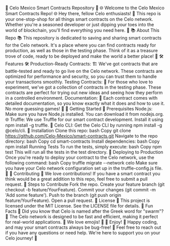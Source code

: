 🌟 Celo Mexico Smart Contracts Repository 🌟
🌐 Welcome to the Celo Mexico Smart Contracts Repo! 🌐
Hey there, fellow Celo enthusiasts! 🚀
This repo is your one-stop-shop for all things smart contracts on the Celo network. Whether you're a seasoned developer or just dipping your toes into the world of blockchain, you'll find everything you need here. 🌊
📚 About This Repo 📚
This repository is dedicated to saving and sharing smart contracts for the Celo network. It's a place where you can find contracts ready for production, as well as those in the testing phase. Think of it as a treasure trove of code, ready to be deployed and make the world a better place! 🌟
🛠️ Features 🛠️
Production-Ready Contracts: 🏗️
We've got contracts that are battle-tested and ready to go live on the Celo network.
These contracts are optimized for performance and security, so you can trust them to handle your transactions smoothly.
Testing Contracts: 🧪
For those who love to experiment, we've got a collection of contracts in the testing phase.
These contracts are perfect for trying out new ideas and seeing how they perform in a controlled environment.
Documentation: 📝
Each contract comes with detailed documentation, so you know exactly what it does and how to use it.
No more guessing games! 🎯
🎯 Getting Started 🎯
Prerequisites
Node.js: Make sure you have Node.js installed. You can download it from nodejs.org. 🌐
Truffle: We use Truffle for our smart contract development. Install it using npm install -g truffle. 🌱
Celo CLI: Get the Celo CLI by running npm install -g @celo/cli. 📱
Installation
Clone this repo:
bash
Copy
git clone https://github.com/Celo-Mexico/smart-contracts.git
Navigate to the repo directory:
bash
Copy
cd smart-contracts
Install dependencies:
bash
Copy
npm install
Running Tests
To run the tests, simply execute:
bash
Copy
npm test
This will run all the tests in the test directory. 🧪
Deploying to Production
Once you're ready to deploy your contract to the Celo network, use the following command:
bash
Copy
truffle migrate --network celo
Make sure you have your Celo network configuration set up in the truffle-config.js file. 🚀
🤝 Contributing 🤝
We love contributions! If you have a smart contract you think would be a great addition to this repo, feel free to submit a pull request. 🙌
Steps to Contribute
Fork the repo.
Create your feature branch (git checkout -b feature/YourFeature).
Commit your changes (git commit -m 'Add some feature').
Push to the branch (git push origin feature/YourFeature).
Open a pull request.
📝 License 📝
This project is licensed under the MIT License. See the LICENSE file for details.
🌟 Fun Facts 🌟
Did you know that Celo is named after the Greek word for "swarm"? 🐝
The Celo network is designed to be fast and efficient, making it perfect for real-world applications. 🚀
We love emojis! 🌟
🎉 Enjoy! 🎉
Happy coding, and may your smart contracts always be bug-free! 🌟
Feel free to reach out if you have any questions or need help. We're here to support you on your Celo journey! 🚀

